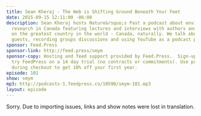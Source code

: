 ```yaml
---
title: Sean Kheraj - The Web is Shifting Ground Beneath Your Feet
date: 2015-09-15 12:11:00 -06:00
description: Sean Kheraj hosts Nature&rsquo;s Past a podcast about environmental history
  research in Canada featuring lectures and interviews with authors and academics
  on the greatest country in the world - Canada, naturally. We talk about scheduling
  guests, recording groups discussions and using YouTube as a podcast platform.
sponsor: Feed.Press
sponsor-link: http://feed.press/smym
sponsor-copy: Hosting and feed support provided by Feed.Press.  Sign-up today and
  try FeedPress on a 14 day trial (no contracts or commitments). Use promo code "smym"
  during checkout to get 10% off your first year.
episode: 101
show: smym
mp3: http://podcasts-1.feedpress.co/10590/smym-101.mp3
layout: episode
---
```


Sorry. Due to importing issues, links and show notes were lost in translation.
